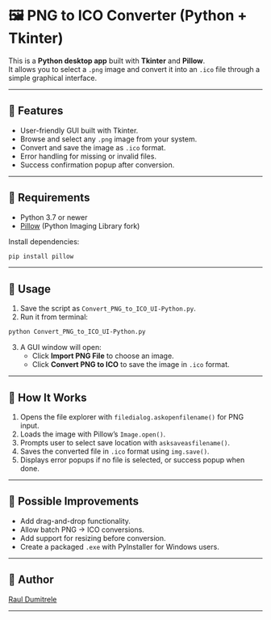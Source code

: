 # 🖼️ PNG to ICO Converter (Python + Tkinter)

This is a **Python desktop app** built with **Tkinter** and **Pillow**.  
It allows you to select a `.png` image and convert it into an `.ico` file through a simple graphical interface.

---

## 🔹 Features

- User-friendly GUI built with Tkinter.
- Browse and select any `.png` image from your system.
- Convert and save the image as `.ico` format.
- Error handling for missing or invalid files.
- Success confirmation popup after conversion.

---

## 🔹 Requirements

- Python 3.7 or newer
- [Pillow](https://pypi.org/project/Pillow/) (Python Imaging Library fork)

Install dependencies:

```bash
pip install pillow
```

---

## 🔹 Usage

1. Save the script as `Convert_PNG_to_ICO_UI-Python.py`.
2. Run it from terminal:

```bash
python Convert_PNG_to_ICO_UI-Python.py
```

3. A GUI window will open:
   - Click **Import PNG File** to choose an image.
   - Click **Convert PNG to ICO** to save the image in `.ico` format.

---

## 🔹 How It Works

1. Opens the file explorer with `filedialog.askopenfilename()` for PNG input.
2. Loads the image with Pillow’s `Image.open()`.
3. Prompts user to select save location with `asksaveasfilename()`.
4. Saves the converted file in `.ico` format using `img.save()`.
5. Displays error popups if no file is selected, or success popup when done.

---

## 🔹 Possible Improvements

- Add drag-and-drop functionality.
- Allow batch PNG → ICO conversions.
- Add support for resizing before conversion.
- Create a packaged `.exe` with PyInstaller for Windows users.

---

## 🔹 Author

[Raul Dumitrele](https://github.com/Raul-Dumitrele)

---
